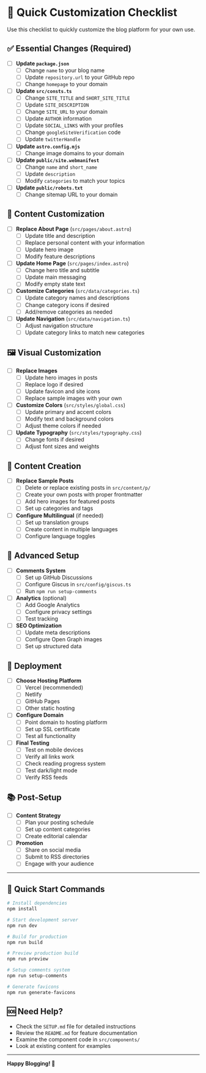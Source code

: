 # 🚀 Quick Customization Checklist

Use this checklist to quickly customize the blog platform for your own use.

## ✅ Essential Changes (Required)

- [ ] **Update `package.json`**
  - [ ] Change `name` to your blog name
  - [ ] Update `repository.url` to your GitHub repo
  - [ ] Change `homepage` to your domain

- [ ] **Update `src/consts.ts`**
  - [ ] Change `SITE_TITLE` and `SHORT_SITE_TITLE`
  - [ ] Update `SITE_DESCRIPTION`
  - [ ] Change `SITE_URL` to your domain
  - [ ] Update `AUTHOR` information
  - [ ] Update `SOCIAL_LINKS` with your profiles
  - [ ] Change `googleSiteVerification` code
  - [ ] Update `twitterHandle`

- [ ] **Update `astro.config.mjs`**
  - [ ] Change image domains to your domain

- [ ] **Update `public/site.webmanifest`**
  - [ ] Change `name` and `short_name`
  - [ ] Update `description`
  - [ ] Modify `categories` to match your topics

- [ ] **Update `public/robots.txt`**
  - [ ] Change sitemap URL to your domain

## 🎨 Content Customization

- [ ] **Replace About Page** (`src/pages/about.astro`)
  - [ ] Update title and description
  - [ ] Replace personal content with your information
  - [ ] Update hero image
  - [ ] Modify feature descriptions

- [ ] **Update Home Page** (`src/pages/index.astro`)
  - [ ] Change hero title and subtitle
  - [ ] Update main messaging
  - [ ] Modify empty state text

- [ ] **Customize Categories** (`src/data/categories.ts`)
  - [ ] Update category names and descriptions
  - [ ] Change category icons if desired
  - [ ] Add/remove categories as needed

- [ ] **Update Navigation** (`src/data/navigation.ts`)
  - [ ] Adjust navigation structure
  - [ ] Update category links to match new categories

## 🖼️ Visual Customization

- [ ] **Replace Images**
  - [ ] Update hero images in posts
  - [ ] Replace logo if desired
  - [ ] Update favicon and site icons
  - [ ] Replace sample images with your own

- [ ] **Customize Colors** (`src/styles/global.css`)
  - [ ] Update primary and accent colors
  - [ ] Modify text and background colors
  - [ ] Adjust theme colors if needed

- [ ] **Update Typography** (`src/styles/typography.css`)
  - [ ] Change fonts if desired
  - [ ] Adjust font sizes and weights

## 📝 Content Creation

- [ ] **Replace Sample Posts**
  - [ ] Delete or replace existing posts in `src/content/p/`
  - [ ] Create your own posts with proper frontmatter
  - [ ] Add hero images for featured posts
  - [ ] Set up categories and tags

- [ ] **Configure Multilingual** (if needed)
  - [ ] Set up translation groups
  - [ ] Create content in multiple languages
  - [ ] Configure language toggles

## 🔧 Advanced Setup

- [ ] **Comments System**
  - [ ] Set up GitHub Discussions
  - [ ] Configure Giscus in `src/config/giscus.ts`
  - [ ] Run `npm run setup-comments`

- [ ] **Analytics** (optional)
  - [ ] Add Google Analytics
  - [ ] Configure privacy settings
  - [ ] Test tracking

- [ ] **SEO Optimization**
  - [ ] Update meta descriptions
  - [ ] Configure Open Graph images
  - [ ] Set up structured data

## 🚀 Deployment

- [ ] **Choose Hosting Platform**
  - [ ] Vercel (recommended)
  - [ ] Netlify
  - [ ] GitHub Pages
  - [ ] Other static hosting

- [ ] **Configure Domain**
  - [ ] Point domain to hosting platform
  - [ ] Set up SSL certificate
  - [ ] Test all functionality

- [ ] **Final Testing**
  - [ ] Test on mobile devices
  - [ ] Verify all links work
  - [ ] Check reading progress system
  - [ ] Test dark/light mode
  - [ ] Verify RSS feeds

## 📚 Post-Setup

- [ ] **Content Strategy**
  - [ ] Plan your posting schedule
  - [ ] Set up content categories
  - [ ] Create editorial calendar

- [ ] **Promotion**
  - [ ] Share on social media
  - [ ] Submit to RSS directories
  - [ ] Engage with your audience

---

## 🎯 Quick Start Commands

```bash
# Install dependencies
npm install

# Start development server
npm run dev

# Build for production
npm run build

# Preview production build
npm run preview

# Setup comments system
npm run setup-comments

# Generate favicons
npm run generate-favicons
```

## 🆘 Need Help?

- Check the `SETUP.md` file for detailed instructions
- Review the `README.md` for feature documentation
- Examine the component code in `src/components/`
- Look at existing content for examples

---

**Happy Blogging! 🎉**
